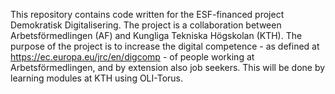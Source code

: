 This repository contains code written for the ESF-financed project Demokratisk Digitalisering. The project is a collaboration between Arbetsförmedlingen (AF) and Kungliga Tekniska Högskolan (KTH). The purpose of the project is to increase the digital competence - as defined at https://ec.europa.eu/jrc/en/digcomp - of people working at Arbetsförmedlingen, and by extension also job seekers. This will be done by learning modules at KTH using OLI-Torus.
